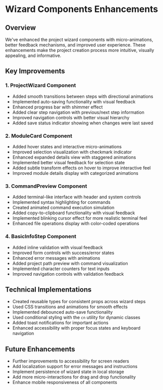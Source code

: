 # Wizard Components Enhancements

## Overview
We've enhanced the project wizard components with micro-animations, better feedback mechanisms, and improved user experience. These enhancements make the project creation process more intuitive, visually appealing, and informative.

## Key Improvements

### 1. ProjectWizard Component
- Added smooth transitions between steps with directional animations
- Implemented auto-saving functionality with visual feedback
- Enhanced progress bar with shimmer effect
- Added clear step navigation with previous/next step information
- Improved navigation controls with better visual hierarchy
- Added save status indicator showing when changes were last saved

### 2. ModuleCard Component
- Added hover states and interactive micro-animations
- Improved selection visualization with checkmark indicator
- Enhanced expanded details view with staggered animations
- Implemented better visual feedback for selection state
- Added subtle transform effects on hover to improve interactive feel
- Improved module details display with categorized animations

### 3. CommandPreview Component
- Added terminal-like interface with header and system controls
- Implemented syntax highlighting for commands
- Created animated command execution simulation
- Added copy-to-clipboard functionality with visual feedback
- Implemented blinking cursor effect for more realistic terminal feel
- Enhanced file operations display with color-coded operations

### 4. BasicInfoStep Component
- Added inline validation with visual feedback
- Improved form controls with success/error states
- Enhanced error messages with animations
- Added project path preview with command visualization
- Implemented character counters for text inputs
- Improved navigation controls with validation feedback

## Technical Implementations
- Created reusable types for consistent props across wizard steps
- Used CSS transitions and animations for smooth effects
- Implemented debounced auto-save functionality
- Used conditional styling with the `cn` utility for dynamic classes
- Added toast notifications for important actions
- Enhanced accessibility with proper focus states and keyboard navigation

## Future Enhancements
- Further improvements to accessibility for screen readers
- Add localization support for error messages and instructions
- Implement persistence of wizard state in local storage
- Add more micro-interactions for drag and drop functionality
- Enhance mobile responsiveness of all components 
